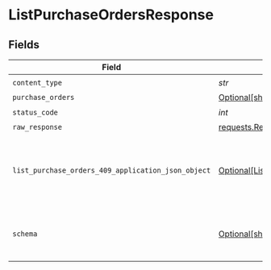 # ListPurchaseOrdersResponse


## Fields

| Field                                                                                                             | Type                                                                                                              | Required                                                                                                          | Description                                                                                                       |
| ----------------------------------------------------------------------------------------------------------------- | ----------------------------------------------------------------------------------------------------------------- | ----------------------------------------------------------------------------------------------------------------- | ----------------------------------------------------------------------------------------------------------------- |
| `content_type`                                                                                                    | *str*                                                                                                             | :heavy_check_mark:                                                                                                | N/A                                                                                                               |
| `purchase_orders`                                                                                                 | [Optional[shared.PurchaseOrders]](../../models/shared/purchaseorders.md)                                          | :heavy_minus_sign:                                                                                                | Success                                                                                                           |
| `status_code`                                                                                                     | *int*                                                                                                             | :heavy_check_mark:                                                                                                | N/A                                                                                                               |
| `raw_response`                                                                                                    | [requests.Response](https://requests.readthedocs.io/en/latest/api/#requests.Response)                             | :heavy_minus_sign:                                                                                                | N/A                                                                                                               |
| `list_purchase_orders_409_application_json_object`                                                                | [Optional[ListPurchaseOrders409ApplicationJSON]](../../models/operations/listpurchaseorders409applicationjson.md) | :heavy_minus_sign:                                                                                                | The data type's dataset has not been requested or is still syncing.                                               |
| `schema`                                                                                                          | [Optional[shared.Schema]](../../models/shared/schema.md)                                                          | :heavy_minus_sign:                                                                                                | Your `query` parameter was not correctly formed                                                                   |
